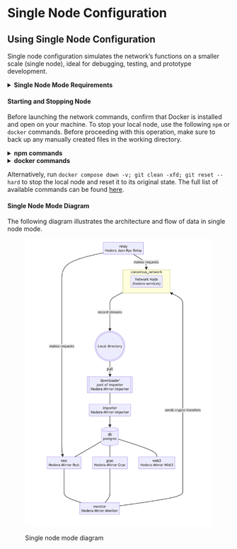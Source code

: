 # Single Node Configuration

## Using Single Node Configuration

Single node configuration simulates the network’s functions on a smaller scale (single node), ideal for debugging, testing, and prototype development.

<details>

<summary><strong>Single Node Mode Requirements</strong></summary>

Ensure the **`VirtioFS`** file sharing implementation is enabled in the docker settings.

<img src="../../.gitbook/assets/docker-compose-settings (1).png" alt="" data-size="original">

Ensure the following configurations are set at minimum in Docker **Settings** -> **Resources** and are available for use:

**CPUs:** 6

**Memory:** 8GB

**Swap:** 1 GB

**Disk Image Size:** 64 GB

<img src="../../.gitbook/assets/docker-settings.png" alt="" data-size="original">

Ensure the **`Allow the default Docker sockets to be used (requires password)`** is enabled in Docker **Settings -> Advanced**.

<img src="../../.gitbook/assets/docker-socket-setting.png" alt="" data-size="original">

**Note:** The image may look different if you are on a different version

</details>

#### **Starting and Stopping Node**

Before launching the network commands, confirm that Docker is installed and open on your machine. To stop your local node, use the following `npm` or `docker` commands. Before proceeding with this operation, make sure to back up any manually created files in the working directory.

<details>

<summary><strong>npm commands</strong></summary>

{% code overflow="wrap" %}
```bash
# npm command to start the local network and generate accounts in detached mode
npm run start -- -d

# npm command to stop
npm run stop

# npm command to restart node
npm run restart
```
{% endcode %}

</details>

<details>

<summary><strong>docker commands</strong></summary>

```bash
# Docker command to start the local network. Does not generate accounts
docker compose up -d

# Docker command to stop services
docker compose stop

# Docker command to restart local network
docker compose restart

# Docker command to stop local network and remove containers
docker compose down
```

</details>

Alternatively, run `docker compose down -v; git clean -xfd; git reset --hard` to stop the local node and reset it to its original state. The full list of available commands can be found [here](https://github.com/hashgraph/hedera-local-node?tab=readme-ov-file#commands).

#### Single Node Mode Diagram

The following diagram illustrates the architecture and flow of data in single node mode.

<figure><img src="../../.gitbook/assets/localnet-single-node-diagram.png" alt="" width="563"><figcaption><p>Single node mode diagram</p></figcaption></figure>
